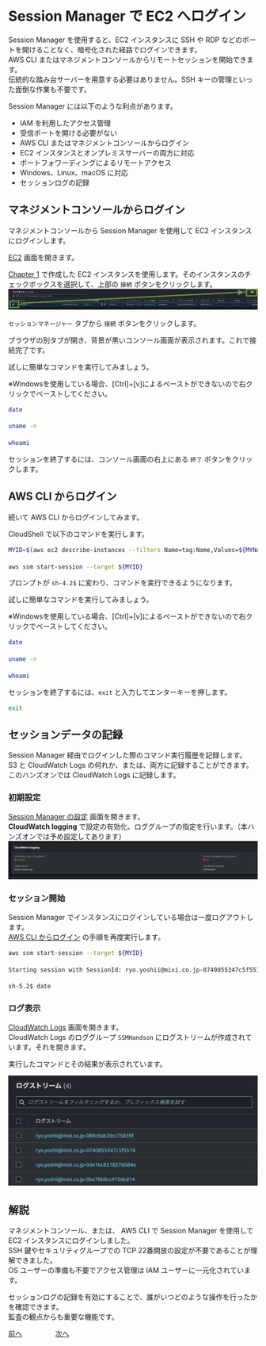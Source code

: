 # Session Manager で EC2 へログイン

Session Manager を使用すると、EC2 インスタンスに SSH や RDP などのポートを開けることなく、暗号化された経路でログインできます。  
AWS CLI またはマネジメントコンソールからリモートセッションを開始できます。  
伝統的な踏み台サーバーを用意する必要はありません。SSH キーの管理といった面倒な作業も不要です。    

Session Manager には以下のような利点があります。  

- IAM を利用したアクセス管理
- 受信ポートを開ける必要がない
- AWS CLI またはマネジメントコンソールからログイン
- EC2 インスタンスとオンプレミスサーバーの両方に対応
- ポートフォワーディングによるリモートアクセス
- Windows、Linux、macOS に対応
- セッションログの記録

## マネジメントコンソールからログイン

マネジメントコンソールから Session Manager を使用して EC2 インスタンスにログインします。  

[EC2](https://us-west-2.console.aws.amazon.com/ec2/home#Instances:) 画面を開きます。  

[Chapter 1](./chapter01.md) で作成した EC2 インスタンスを使用します。そのインスタンスのチェックボックスを選択して、上部の `接続` ボタンをクリックします。  
![img](./img/chap02_ec2.png)  
  
`セッションマネージャー` タブから `接続` ボタンをクリックします。  

ブラウザの別タブが開き、背景が黒いコンソール画面が表示されます。これで接続完了です。  

試しに簡単なコマンドを実行してみましょう。  

※Windowsを使用している場合、[Ctrl]+[v]によるペーストができないので右クリックでペーストしてください。

```bash
date

uname -n

whoami
```

セッションを終了するには、コンソール画面の右上にある `終了` ボタンをクリックします。  


## AWS CLI からログイン

続いて AWS CLI からログインしてみます。  

CloudShell で以下のコマンドを実行します。  

```bash
MYID=$(aws ec2 describe-instances --filters Name=tag:Name,Values=${MYNAME}_SSMHandson --query 'Reservations[].Instances[].InstanceId' --output text)

aws ssm start-session --target ${MYID}
```

プロンプトが `sh-4.2$` に変わり、コマンドを実行できるようになります。  

試しに簡単なコマンドを実行してみましょう。  

※Windowsを使用している場合、[Ctrl]+[v]によるペーストができないので右クリックでペーストしてください。

```bash
date

uname -n

whoami
```

セッションを終了するには、`exit` と入力してエンターキーを押します。  

```bash
exit
```

## セッションデータの記録

Session Manager 経由でログインした際のコマンド実行履歴を記録します。  
S3 と CloudWatch Logs の何れか、または、両方に記録することができます。このハンズオンでは CloudWatch Logs に記録します。  

### 初期設定

[Session Manager の設定](https://ap-northeast-1.console.aws.amazon.com/systems-manager/session-manager/preferences?region=ap-northeast-1) 画面を開きます。  
**CloudWatch logging** で設定の有効化、ロググループの指定を行います。（本ハンズオンでは予め設定してあります）
![alt text](./img/chap02_ssm_setting.png)


### セッション開始

Session Manager でインスタンスにログインしている場合は一度ログアウトします。  
[AWS CLI からログイン](#AWS-CLI-からログイン) の手順を再度実行します。  

```bash
aws ssm start-session --target ${MYID}

Starting session with SessionId: ryo.yoshii@mixi.co.jp-0740855347c5f5518  # ここの SessionId がログストリーム名になります

sh-5.2$ date
```

### ログ表示

[CloudWatch Logs](https://us-west-2.console.aws.amazon.com/cloudwatch/home?region=ap-northeast-1#logsV2:log-groups/log-group/SSMHandson) 画面を開きます。  
CloudWatch Logs のロググループ `SSMHandson` にログストリームが作成されています。それを開きます。  

実行したコマンドとその結果が表示されています。  

![alt text](./img/chap02_cw_logstreams.png)


## 解説

マネジメントコンソール、または、 AWS CLI で Session Manager を使用して EC2 インスタンスにログインしました。  
SSH 鍵やセキュリティグループでの TCP 22番開放の設定が不要であることが理解できました。  
OS ユーザーの準備も不要でアクセス管理は IAM ユーザーに一元化されています。  

セッションログの記録を有効にすることで、誰がいつどのような操作を行ったかを確認できます。  
監査の観点からも重要な機能です。  

 [前へ](./chapter01.md) &nbsp; &nbsp; &nbsp; &nbsp; &nbsp; &nbsp; &nbsp; &nbsp; [次へ](./chapter03.md) 
